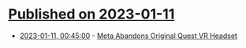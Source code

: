 # [Published on 2023-01-11](index.md)

* [2023-01-11, 00:45:00](https://tech.slashdot.org/story/23/01/10/2229243/meta-abandons-original-quest-vr-headset?utm_source=rss1.0mainlinkanon&utm_medium=feed) - [Meta Abandons Original Quest VR Headset](https://tech.slashdot.org/story/23/01/10/2229243/meta-abandons-original-quest-vr-headset?utm_source=rss1.0mainlinkanon&utm_medium=feed)
